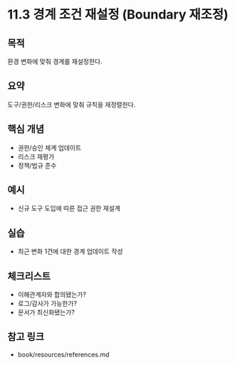 # 11.3 경계 조건 재설정 (Boundary 재조정)

## 목적
환경 변화에 맞춰 경계를 재설정한다.

## 요약
도구/권한/리스크 변화에 맞춰 규칙을 재정렬한다.

## 핵심 개념
- 권한/승인 체계 업데이트
- 리스크 재평가
- 정책/법규 준수

## 예시
- 신규 도구 도입에 따른 접근 권한 재설계

## 실습
- 최근 변화 1건에 대한 경계 업데이트 작성

## 체크리스트
- 이해관계자와 합의됐는가?
- 로그/감사가 가능한가?
- 문서가 최신화됐는가?

## 참고 링크
- book/resources/references.md
